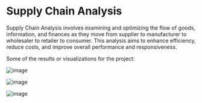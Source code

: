 # Supply Chain Analysis

Supply Chain Analysis involves examining and optimizing the flow of goods, information, and finances as they move from supplier to manufacturer to wholesaler to retailer to consumer. This analysis aims to enhance efficiency, reduce costs, and improve overall performance and responsiveness.

Some of the results or visualizations for the project:

![image](https://github.com/Krittika1207/Supply-Chain-Analysis-/assets/70421577/8310980a-cbd2-448f-bef1-1da594cb598c)

![image](https://github.com/Krittika1207/Supply-Chain-Analysis-/assets/70421577/87a8c318-81af-453a-8fdc-16d8fdf3566f)

![image](https://github.com/Krittika1207/Supply-Chain-Analysis-/assets/70421577/539fcfcb-f458-47e3-8a18-5821466b47aa)
